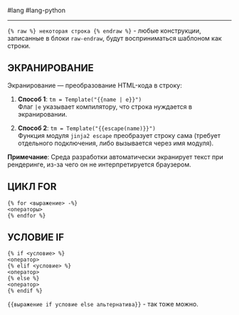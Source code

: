 #lang #lang-python 

---
`{% raw %} некоторая строка {% endraw %}` - любые конструкции, записанные в блоки `raw-endraw`, 
будут восприниматься шаблоном как строки.

## ЭКРАНИРОВАНИЕ

Экранирование — преобразование HTML-кода в строку:

1. **Способ 1**: `tm = Template("{{name | e}}")`  
   Флаг `|e` указывает компилятору, что строка нуждается в экранировании.

2. **Способ 2**: `tm = Template("{{escape(name)}}")`  
   Функция модуля `jinja2 escape` преобразует строку сама (требует отдельного подключения, либо вызывается через имя модуля).

**Примечание**: Среда разработки автоматически экранирует текст при рендеринге, из-за чего он не интерпретируется браузером.

## ЦИКЛ FOR

```jinja
{% for <выражение> -%}
<операторы>
{% endfor %}
```

## УСЛОВИЕ IF

```jinja
{% if <условие> %}
<оператор>
{% elif <условие> %}
<оператор>
{% else %}
<оператор>
{% endif %}
```

`{{выражение if условие else альтернатива}}` - так тоже можно.
